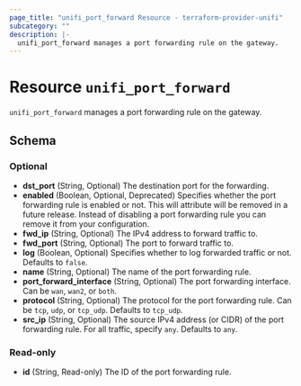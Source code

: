 ```yaml
---
page_title: "unifi_port_forward Resource - terraform-provider-unifi"
subcategory: ""
description: |-
  unifi_port_forward manages a port forwarding rule on the gateway.
---
```


# Resource `unifi_port_forward`

`unifi_port_forward` manages a port forwarding rule on the gateway.



## Schema

### Optional

- **dst_port** (String, Optional) The destination port for the forwarding.
- **enabled** (Boolean, Optional, Deprecated) Specifies whether the port forwarding rule is enabled or not. This will attribute will be removed in a future release. Instead of disabling a port forwarding rule you can remove it from your configuration.
- **fwd_ip** (String, Optional) The IPv4 address to forward traffic to.
- **fwd_port** (String, Optional) The port to forward traffic to.
- **log** (Boolean, Optional) Specifies whether to log forwarded traffic or not. Defaults to `false`.
- **name** (String, Optional) The name of the port forwarding rule.
- **port_forward_interface** (String, Optional) The port forwarding interface. Can be `wan`, `wan2`, or `both`.
- **protocol** (String, Optional) The protocol for the port forwarding rule. Can be `tcp`, `udp`, or `tcp_udp`. Defaults to `tcp_udp`.
- **src_ip** (String, Optional) The source IPv4 address (or CIDR) of the port forwarding rule. For all traffic, specify `any`. Defaults to `any`.

### Read-only

- **id** (String, Read-only) The ID of the port forwarding rule.


